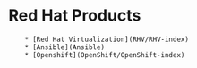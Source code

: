 # Red Hat Products

        * [Red Hat Virtualization](RHV/RHV-index) 
        * [Ansible](Ansible) 
        * [Openshift](OpenShift/OpenShift-index)
